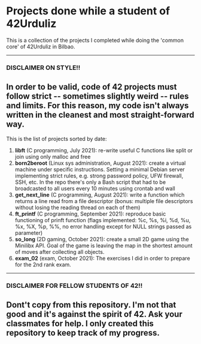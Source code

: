 # Projects done while a student of 42Urduliz

This is a collection of the projects I completed while doing the 'common core' of 42Urduliz in Bilbao.

---
### DISCLAIMER ON STYLE!!
In order to be valid, code of 42 projects must follow strict -- sometimes slightly weird -- rules and limits. For this reason, my code isn't always written in the cleanest and most straight-forward way.
---



This is the list of projects sorted by date:
1. **libft** (C programming, July 2021): re-write useful C functions like split or join using only malloc and free
2. **born2beroot** (Linux sys administration, August 2021): create a virtual machine under specific instructions. Setting a minimal Debian server implementing strict rules, e.g. strong password policy, UFW firewall, SSH, etc. In the repo there's only a Bash script that had to be broadcasted to all users every 10 minutes using crontab and wall
3. **get_next_line** (C programming, August 2021): write a function which returns a line read from a
file descriptor (bonus: multiple file descriptors without losing the reading thread on each of them)
4. **ft_printf** (C programming, September 2021): reproduce basic functioning of prinft function (flags implemented: %c, %s, %i, %d, %u, %x, %X, %p, %%, no error handling except for NULL strings passed as parameter)
5. **so_long** (2D gaming, October 2021): create a small 2D game using the Minilibx API. Goal of the game is leaving the map in the shortest amount of moves after collecting all objects.
6. **exam_02** (exam, October 2021): The exercises I did in order to prepare for the 2nd rank exam.


---
### DISCLAIMER FOR FELLOW STUDENTS OF 42!!
Dont't copy from this repository. I'm not that good and it's against the spirit of 42. Ask your classmates for help. I only created this repository to keep track of my progress.
---
